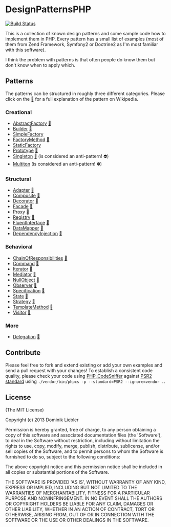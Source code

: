 # DesignPatternsPHP

[![Build Status](https://travis-ci.org/domnikl/DesignPatternsPHP.png?branch=master)](https://travis-ci.org/domnikl/DesignPatternsPHP)

This is a collection of known design patterns and some sample code how to implement them in PHP. Every pattern has a small list of examples (most of them from Zend Framework, Symfony2 or Doctrine2 as I'm most familiar with this software).

I think the problem with patterns is that often people do know them but don't know when to apply which.

## Patterns

The patterns can be structured in roughly three different categories. Please click on the [:notebook:](http://en.wikipedia.org/wiki/Software_design_pattern) for a full explanation of the pattern on Wikipedia.

### Creational

* [AbstractFactory](AbstractFactory) [:notebook:](http://en.wikipedia.org/wiki/Abstract_factory_pattern)
* [Builder](Builder) [:notebook:](http://en.wikipedia.org/wiki/Builder_pattern)
* [SimpleFactory](SimpleFactory)
* [FactoryMethod](FactoryMethod) [:notebook:](http://en.wikipedia.org/wiki/Factory_method_pattern)
* [StaticFactory](StaticFactory)
* [Prototype](Prototype) [:notebook:](http://en.wikipedia.org/wiki/Prototype_pattern)
* [Singleton](Singleton) [:notebook:](http://en.wikipedia.org/wiki/Singleton_pattern) (is considered an anti-pattern! :no_entry:)
* [Multiton](Multiton) (is considered an anti-pattern! :no_entry:)

### Structural

* [Adapter](Adapter) [:notebook:](http://en.wikipedia.org/wiki/Adapter_pattern)
* [Composite](Composite) [:notebook:](http://en.wikipedia.org/wiki/Composite_pattern)
* [Decorator](Decorator) [:notebook:](http://en.wikipedia.org/wiki/Decorator_pattern)
* [Facade](Facade) [:notebook:](http://en.wikipedia.org/wiki/Facade_pattern)
* [Proxy](Proxy) [:notebook:](http://en.wikipedia.org/wiki/Proxy_pattern)
* [Registry](Registry) [:notebook:](http://en.wikipedia.org/wiki/Service_locator_pattern)
* [FluentInterface](FluentInterface) [:notebook:](http://en.wikipedia.org/wiki/Fluent_interface)
* [DataMapper](DataMapper) [:notebook:](http://en.wikipedia.org/wiki/Data_mapper_pattern)
* [DependencyInjection](DependencyInjection) [:notebook:](http://en.wikipedia.org/wiki/Dependency_injection)

### Behavioral

* [ChainOfResponsibilities](ChainOfResponsibilities) [:notebook:](http://en.wikipedia.org/wiki/Chain_of_responsibility_pattern)
* [Command](Command) [:notebook:](http://en.wikipedia.org/wiki/Command_pattern)
* [Iterator](Iterator) [:notebook:](http://en.wikipedia.org/wiki/Iterator_pattern)
* [Mediator](Mediator) [:notebook:](http://en.wikipedia.org/wiki/Mediator_pattern)
* [NullObject](NullObject) [:notebook:](http://en.wikipedia.org/wiki/Null_Object_pattern)
* [Observer](Observer) [:notebook:](http://en.wikipedia.org/wiki/Observer_pattern)
* [Specification](Specification) [:notebook:](http://en.wikipedia.org/wiki/Specification_pattern)
* [State](State) [:notebook:](http://en.wikipedia.org/wiki/State_pattern)
* [Strategy](Strategy) [:notebook:](http://en.wikipedia.org/wiki/Strategy_pattern)
* [TemplateMethod](TemplateMethod) [:notebook:](http://en.wikipedia.org/wiki/Template_method_pattern)
* [Visitor](Visitor) [:notebook:](http://en.wikipedia.org/wiki/Visitor_pattern)

### More
* [Delegation](Delegation) [:notebook:](http://en.wikipedia.org/wiki/Delegation_pattern)

## Contribute

Please feel free to fork and extend existing or add your own examples and send a pull request with your changes!
To establish a consistent code quality, please check your code using [PHP_CodeSniffer](https://github.com/squizlabs/PHP_CodeSniffer) against [PSR2 standard](https://github.com/php-fig/fig-standards/blob/master/accepted/PSR-2-coding-style-guide.md) using `./vendor/bin/phpcs -p --standard=PSR2 --ignore=vendor .`.

## License

(The MIT License)

Copyright (c) 2013 Dominik Liebler

Permission is hereby granted, free of charge, to any person obtaining
a copy of this software and associated documentation files (the
'Software'), to deal in the Software without restriction, including
without limitation the rights to use, copy, modify, merge, publish,
distribute, sublicense, and/or sell copies of the Software, and to
permit persons to whom the Software is furnished to do so, subject to
the following conditions:

The above copyright notice and this permission notice shall be
included in all copies or substantial portions of the Software.

THE SOFTWARE IS PROVIDED 'AS IS', WITHOUT WARRANTY OF ANY KIND,
EXPRESS OR IMPLIED, INCLUDING BUT NOT LIMITED TO THE WARRANTIES OF
MERCHANTABILITY, FITNESS FOR A PARTICULAR PURPOSE AND NONINFRINGEMENT.
IN NO EVENT SHALL THE AUTHORS OR COPYRIGHT HOLDERS BE LIABLE FOR ANY
CLAIM, DAMAGES OR OTHER LIABILITY, WHETHER IN AN ACTION OF CONTRACT,
TORT OR OTHERWISE, ARISING FROM, OUT OF OR IN CONNECTION WITH THE
SOFTWARE OR THE USE OR OTHER DEALINGS IN THE SOFTWARE.

